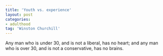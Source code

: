 ```yaml
---
title: 'Youth vs. experience'
layout: post
categories:
- adulthood
tag: 'Winston Churchill'
---
```


Any man who is under 30, and is not a liberal, has no heart; and any man who is over 30, and is not a conservative, has no brains.
